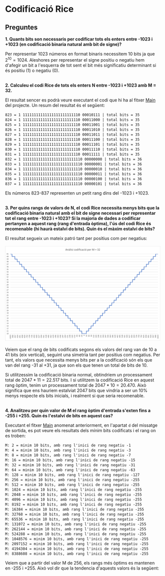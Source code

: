 # Codificació Rice

## Preguntes
**1. Quants bits son necessaris per codificar tots els enters entre -1023 i +1023 (en codificació binaria natural amb bit de signe)?**<br>

Per representar 1023 números en format binaris necessitem 10 bits ja que $2^{10}= 1024$. Aleshores per representar el signe positiu o negatiu hem d'afegir un bit a l'esquerra de tot sent el bit més significatiu determinant si és positiu (1) o negatiu (0).<br><br>

**2. Calculeu el codi Rice de tots els enters N entre -1023 i +1023 amb M = 32.**<br>

El resultat sencer es podrà veure executant el codi que hi ha al fitxer [Main](https://github.com/jordiBujaldon/TM-Rice/blob/master/src/Main.java) del projecte. Un resum del resultat és el següent:
```
823 = 1 11111111111111111111111110 00010111 | total bits = 35
824 = 1 11111111111111111111111110 00011000 | total bits = 35
825 = 1 11111111111111111111111110 00011001 | total bits = 35
826 = 1 11111111111111111111111110 00011010 | total bits = 35
827 = 1 11111111111111111111111110 00011011 | total bits = 35
828 = 1 11111111111111111111111110 00011100 | total bits = 35
829 = 1 11111111111111111111111110 00011101 | total bits = 35
830 = 1 11111111111111111111111110 00011110 | total bits = 35
831 = 1 11111111111111111111111110 00011111 | total bits = 35
832 = 1 111111111111111111111111110 00000000 | total bits = 36
833 = 1 111111111111111111111111110 00000001 | total bits = 36
834 = 1 111111111111111111111111110 00000010 | total bits = 36
835 = 1 111111111111111111111111110 00000011 | total bits = 36
836 = 1 111111111111111111111111110 00000100 | total bits = 36
837 = 1 111111111111111111111111110 00000101 | total bits = 36
```
Els números 823-837 representen un petit rang dins del -1023 i +1023.<br><br>

**3. Per quins rangs de valors de N, el codi Rice necessita menys bits que la codificació binaria natural amb el bit de signe necessari per representar tot el rang entre -1023 i +1023? Si la majoria de dades a codificar pertanyen a aquest rang (rang d'entrada òptima), l'ús del codi Rice és recomenable (hi haurà estalvi de bits). Quin és el màxim estalvi de bits?**

El resultat segueix un mateix patró tant per positius com per negatius:<br><br>
<img src="./images/grafic_rice_m_32.png"><br><br>
Veiem que el rang de bits codificats segons els valors del rang van de 10 a 41 bits (eix vertical), seguint una simetria tant per positius com negatius. Per tant, els valors que necessita menys bits per a la codificació són els que van del rang -31 al +31, ja que son els que tenen un total de bits de 10. 

Si utilitzessim la codificació binaria normal, obtindriem un processament total de $2047 * 11 = 22.517$ bits. I si utilitzem la codificació Rice en aquest rang òptim, tenim un processament total de $2047 * 10 = 20.470$. Això significa que ens hauriem estalviat 2047 bits que vindria a ser un 10% menys respecte els bits inicials, i realment si que seria recomenable.<br><br>

**4. Analitzeu per quin valor de M el rang òptim d'entrada s'exten fins a -255 i +255. Quin és l'estalvi de bits en aquest cas?**<br>

Executant el fitxer [Main](https://github.com/jordiBujaldon/TM-Rice/blob/master/src/Main.java) anomenat anteriorment, en l'apartat `d` del missatge de sortida, es pot veure els resultats dels mínim bits codificats i el rang on es troben:
```
M: 2 = minim 10 bits, amb rang l'inici de rang negatiu -1
M: 4 = minim 10 bits, amb rang l'inici de rang negatiu -3
M: 8 = minim 10 bits, amb rang l'inici de rang negatiu -7
M: 16 = minim 10 bits, amb rang l'inici de rang negatiu -15
M: 32 = minim 10 bits, amb rang l'inici de rang negatiu -31
M: 64 = minim 10 bits, amb rang l'inici de rang negatiu -63
M: 128 = minim 10 bits, amb rang l'inici de rang negatiu -127
M: 256 = minim 10 bits, amb rang l'inici de rang negatiu -255
M: 512 = minim 10 bits, amb rang l'inici de rang negatiu -255
M: 1024 = minim 10 bits, amb rang l'inici de rang negatiu -255
M: 2048 = minim 10 bits, amb rang l'inici de rang negatiu -255
M: 4096 = minim 10 bits, amb rang l'inici de rang negatiu -255
M: 8192 = minim 10 bits, amb rang l'inici de rang negatiu -255
M: 16384 = minim 10 bits, amb rang l'inici de rang negatiu -255
M: 32768 = minim 10 bits, amb rang l'inici de rang negatiu -255
M: 65536 = minim 10 bits, amb rang l'inici de rang negatiu -255
M: 131072 = minim 10 bits, amb rang l'inici de rang negatiu -255
M: 262144 = minim 10 bits, amb rang l'inici de rang negatiu -255
M: 524288 = minim 10 bits, amb rang l'inici de rang negatiu -255
M: 1048576 = minim 10 bits, amb rang l'inici de rang negatiu -255
M: 2097152 = minim 10 bits, amb rang l'inici de rang negatiu -255
M: 4194304 = minim 10 bits, amb rang l'inici de rang negatiu -255
M: 8388608 = minim 10 bits, amb rang l'inici de rang negatiu -255
```
Veiem que a partir del valor M de 256, els rangs més òptims es mantenen en -255 i +255. Això vol dir que la tendencia d'aquests valors és la següent:
